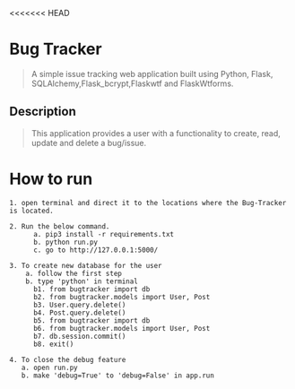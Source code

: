 <<<<<<< HEAD
# Bug Tracker
> A simple issue tracking web application built using Python, Flask, SQLAlchemy,Flask_bcrypt,Flaskwtf and FlaskWtforms.


## Description

> This application provides a user with a functionality to create, read, update and delete a bug/issue.


# How to run

```
1. open terminal and direct it to the locations where the Bug-Tracker is located. 

2. Run the below command.
      a. pip3 install -r requirements.txt 
      b. python run.py
      c. go to http://127.0.0.1:5000/ 
      
3. To create new database for the user
    a. follow the first step
    b. type 'python' in terminal
      b1. from bugtracker import db
      b2. from bugtracker.models import User, Post
      b3. User.query.delete()
      b4. Post.query.delete()
      b5. from bugtracker import db
      b6. from bugtracker.models import User, Post
      b7. db.session.commit()
      b8. exit()

4. To close the debug feature
   a. open run.py
   b. make 'debug=True' to 'debug=False' in app.run
  
```
